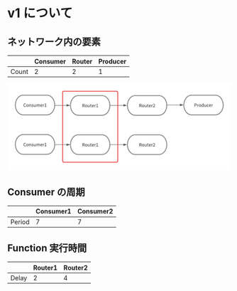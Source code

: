 # v1 について

## ネットワーク内の要素

|       | Consumer | Router | Producer |
| ----- | -------- | ------ | -------- |
| Count | 2        | 2      | 1        |

![v1のネットワーク](/src/public/image/v1/nw.png "v1のネットワーク")

## Consumer の周期

|        | Consumer1 | Consumer2 |
| ------ | --------- | --------- |
| Period | 7         | 7         |

## Function 実行時間

|       | Router1 | Router2 |
| ----- | ------- | ------- |
| Delay | 2       | 4       |
